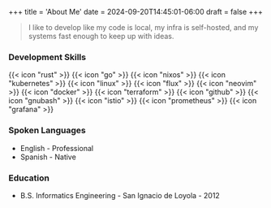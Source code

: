 +++
title = 'About Me'
date = 2024-09-20T14:45:01-06:00
draft = false
+++

> I like to develop like my code is local, my infra is self-hosted, 
and my systems fast enough to keep up with ideas.

### Development Skills

<div class="icon-grid">
  {{< icon "rust" >}}
  {{< icon "go" >}}
  {{< icon "nixos" >}}
  {{< icon "kubernetes" >}}
  {{< icon "linux" >}}
  {{< icon "flux" >}}
  {{< icon "neovim" >}}
  {{< icon "docker" >}}
  {{< icon "terraform" >}}
  {{< icon "github" >}}
  {{< icon "gnubash" >}}
  {{< icon "istio" >}}
  {{< icon "prometheus" >}}
  {{< icon "grafana" >}}
</div>

### Spoken Languages
- English - Professional
- Spanish - Native

### Education
- B.S. Informatics Engineering - San Ignacio de Loyola - 2012

